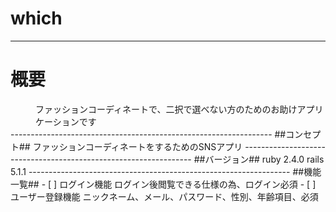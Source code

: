 # which
-----------------------------------------------------------------
<h1>概要</h1>
<dd>ファッションコーディネートで、二択で選べない方のためのお助けアプリケーションです</dd>
-----------------------------------------------------------------
##コンセプト##
ファッションコーディネートをするためのSNSアプリ
-----------------------------------------------------------------
##バージョン##
ruby 2.4.0 rails 5.1.1
-----------------------------------------------------------------
##機能一覧##
- [ ] ログイン機能   
     ログイン後閲覧できる仕様の為、ログイン必須
- [ ] ユーザー登録機能
     ニックネーム、メール、パスワード、性別、年齢項目、必須
